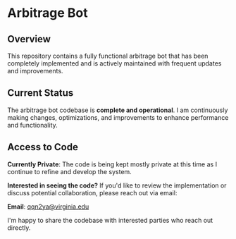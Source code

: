 # Arbitrage Bot

## Overview

This repository contains a fully functional arbitrage bot that has been completely implemented and is actively maintained with frequent updates and improvements.

## Current Status

The arbitrage bot codebase is **complete and operational**. I am continuously making changes, optimizations, and improvements to enhance performance and functionality.

## Access to Code

**Currently Private**: The code is being kept mostly private at this time as I continue to refine and develop the system.

**Interested in seeing the code?** If you'd like to review the implementation or discuss potential collaboration, please reach out via email:

**Email**: qqn2ya@virginia.edu

I'm happy to share the codebase with interested parties who reach out directly.

